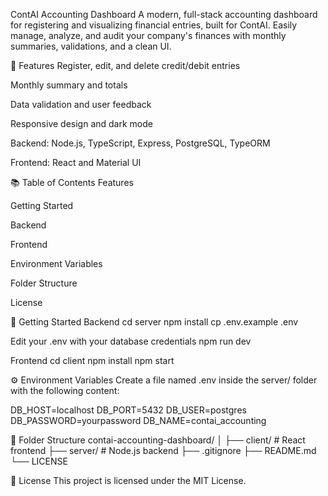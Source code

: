 ContAI Accounting Dashboard
A modern, full-stack accounting dashboard for registering and visualizing financial entries, built for ContAI.
Easily manage, analyze, and audit your company's finances with monthly summaries, validations, and a clean UI.

🚀 Features
Register, edit, and delete credit/debit entries

Monthly summary and totals

Data validation and user feedback

Responsive design and dark mode

Backend: Node.js, TypeScript, Express, PostgreSQL, TypeORM

Frontend: React and Material UI

📚 Table of Contents
Features

Getting Started

Backend

Frontend

Environment Variables

Folder Structure

License

🏁 Getting Started
Backend
cd server
npm install
cp .env.example .env

Edit your .env with your database credentials
npm run dev

Frontend
cd client
npm install
npm start

⚙️ Environment Variables
Create a file named .env inside the server/ folder with the following content:

DB_HOST=localhost
DB_PORT=5432
DB_USER=postgres
DB_PASSWORD=yourpassword
DB_NAME=contai_accounting

📁 Folder Structure
contai-accounting-dashboard/
│
├── client/ # React frontend
├── server/ # Node.js backend
├── .gitignore
├── README.md
└── LICENSE

📄 License
This project is licensed under the MIT License.

